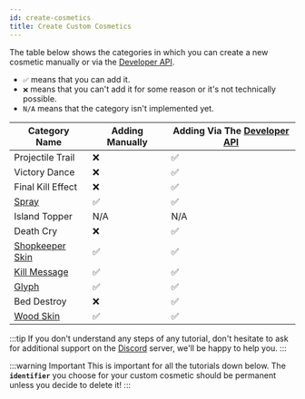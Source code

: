 ```yaml
---
id: create-cosmetics
title: Create Custom Cosmetics
---
```


The table below shows the categories in which you can create a new cosmetic manually or via the [Developer API](../../developer-api/getting-started).

- `✅` means that you can add it.
- `❌` means that you can't add it for some reason or it's not technically possible.
- `N/A` means that the category isn't implemented yet.

| Category Name | Adding Manually | Adding Via The [Developer API](../../developer-api/getting-started) |
| --- | --- | --- |
| Projectile Trail | ❌ | ✅ |
| Victory Dance | ❌ | ✅ |
| Final Kill Effect | ❌ | ✅ |
| [Spray](spray.md) | ✅ | ✅ |
| Island Topper | N/A | N/A |
| Death Cry | ❌ | ✅ |
| [Shopkeeper Skin](shopkeeper-skin.md) | ✅ | ✅ |
| [Kill Message](kill-message.md) | ✅ | ✅ |
| [Glyph](glyph.md) | ✅ | ✅ |
| Bed Destroy | ❌ | ✅ |
| [Wood Skin](wood-skin.md) | ✅ | ✅ |

:::tip
If you don't understand any steps of any tutorial, don't hesitate to ask for additional support on the [Discord](https://mher.club/discord) server, we'll be happy to help you.
:::

:::warning Important
This is important for all the tutorials down below. The **`identifier`** you choose for your custom cosmetic should be permanent unless you decide to delete it!
:::